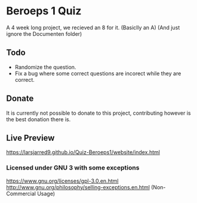 # Beroeps 1 Quiz
A 4 week long project, we recieved an 8 for it. (Basiclly an A) (And just ignore the Documenten folder)

## Todo
- Randomize the question.
- Fix a bug where some correct questions are incorect while they are correct.

## Donate
It is currently not possible to donate to this project, contributing however is the best donation there is.

## Live Preview
https://larsjarred9.github.io/Quiz-Beroeps1/website/index.html

### Licensed under GNU 3 with some exceptions
https://www.gnu.org/licenses/gpl-3.0.en.html
http://www.gnu.org/philosophy/selling-exceptions.en.html (Non-Commercial Usage)
